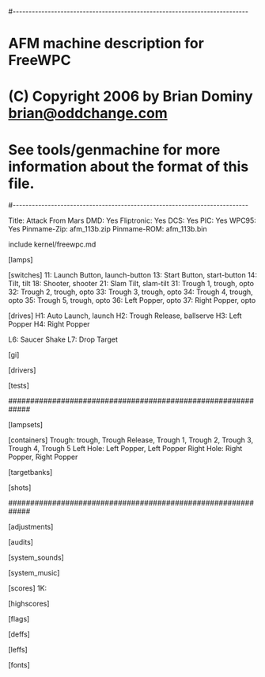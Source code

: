 #--------------------------------------------------------------------------
# AFM machine description for FreeWPC
# (C) Copyright 2006 by Brian Dominy <brian@oddchange.com>
#
# See tools/genmachine for more information about the format of this file.
#--------------------------------------------------------------------------

Title: Attack From Mars
DMD: Yes
Fliptronic: Yes
DCS: Yes
PIC: Yes
WPC95: Yes
Pinmame-Zip: afm_113b.zip
Pinmame-ROM: afm_113b.bin

include kernel/freewpc.md

[lamps]

[switches]
11: Launch Button, launch-button
13: Start Button, start-button
14: Tilt, tilt
18: Shooter, shooter
21: Slam Tilt, slam-tilt
31: Trough 1, trough, opto
32: Trough 2, trough, opto
33: Trough 3, trough, opto
34: Trough 4, trough, opto
35: Trough 5, trough, opto
36: Left Popper, opto
37: Right Popper, opto

[drives]
H1: Auto Launch, launch
H2: Trough Release, ballserve
H3: Left Popper
H4: Right Popper

L6: Saucer Shake
L7: Drop Target

[gi]

[drivers]

[tests]

#############################################################

[lampsets]

[containers]
Trough: trough, Trough Release, Trough 1, Trough 2, Trough 3, Trough 4, Trough 5
Left Hole: Left Popper, Left Popper
Right Hole: Right Popper, Right Popper

[targetbanks]

[shots]

#############################################################

[adjustments]

[audits]

[system_sounds]

[system_music]

[scores]
1K:

[highscores]

[flags]

[deffs]

[leffs]

[fonts]

